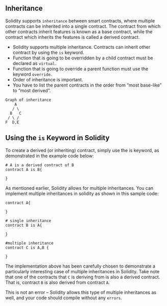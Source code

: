 ## Inheritance
Solidity supports `inheritance` between smart contracts, where multiple contracts can be inherited into a single contract. The contract from which other contracts inherit features is known as a base contract, while the contract which inherits the features is called a derived contract.

- Solidity supports multiple inheritance. Contracts can inherit other contract by using the `is` keyword.
- Function that is going to be overridden by a child contract must be declared as `virtual`.
- Function that is going to override a parent function must use the keyword `override`.
- Order of inheritance is important.
- You have to list the parent contracts in the order from “most base-like” to “most derived”.

```
Graph of inheritance
    A
   / \
  B   C
 / \ /
F  D,E
```

## Using the `is` Keyword in Solidity
To create a derived (or inheriting) contract, simply use the is keyword, as demonstrated in the example code below:

```solidity
# A is a derived contract of B
contract A is B{

}
```
As mentioned earlier, Solidity allows for multiple inheritances. You can implement multiple inheritances in solidity as shown in this sample code:

```solidity
contract A{

}

# single inheritance 
contract B is A{

}

#multiple inheritance 
contract C is A,B {

}
```
The implementation above has been carefully chosen to demonstrate a particularly interesting case of multiple inheritances in Solidity. Take note that one of the contracts that `C` is deriving from is also a derived contract. That is, contract `B` is also derived from contract `A`.

This is not an error – Solidity allows this type of multiple inheritances as well, and your code should compile without any `errors`.

